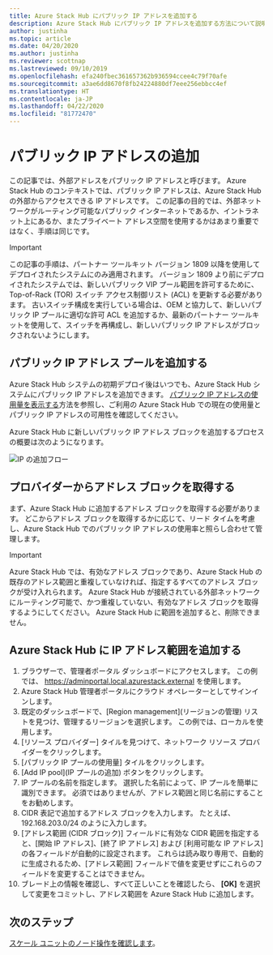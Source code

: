```yaml
---
title: Azure Stack Hub にパブリック IP アドレスを追加する
description: Azure Stack Hub にパブリック IP アドレスを追加する方法について説明します。
author: justinha
ms.topic: article
ms.date: 04/20/2020
ms.author: justinha
ms.reviewer: scottnap
ms.lastreviewed: 09/10/2019
ms.openlocfilehash: efa240fbec361657362b936594ccee4c79f70afe
ms.sourcegitcommit: a3ae6dd8670f8fb24224880df7eee256ebbcc4ef
ms.translationtype: HT
ms.contentlocale: ja-JP
ms.lasthandoff: 04/22/2020
ms.locfileid: "81772470"
---
```

# <a name="add-public-ip-addresses"></a>パブリック IP アドレスの追加

この記事では、外部アドレスをパブリック IP アドレスと呼びます。 Azure Stack Hub のコンテキストでは、パブリック IP アドレスは、Azure Stack Hub の外部からアクセスできる IP アドレスです。 この記事の目的では、外部ネットワークがルーティング可能なパブリック インターネットであるか、イントラネット上にあるか、またプライベート アドレス空間を使用するかはあまり重要ではなく、手順は同じです。

> [!IMPORTANT]
> この記事の手順は、パートナー ツールキット バージョン 1809 以降を使用してデプロイされたシステムにのみ適用されます。 バージョン 1809 より前にデプロイされたシステムでは、新しいパブリック VIP プール範囲を許可するために、Top-of-Rack (TOR) スイッチ アクセス制御リスト (ACL) を更新する必要があります。 古いスイッチ構成を実行している場合は、OEM と協力して、新しいパブリック IP プールに適切な許可 ACL を追加するか、最新のパートナー ツールキットを使用して、スイッチを再構成し、新しいパブリック IP アドレスがブロックされないようにします。

## <a name="add-a-public-ip-address-pool"></a>パブリック IP アドレス プールを追加する
Azure Stack Hub システムの初期デプロイ後はいつでも、Azure Stack Hub システムにパブリック IP アドレスを追加できます。 [パブリック IP アドレスの使用量を表示する](azure-stack-viewing-public-ip-address-consumption.md)方法を参照し、ご利用の Azure Stack Hub での現在の使用量とパブリック IP アドレスの可用性を確認してください。

Azure Stack Hub に新しいパブリック IP アドレス ブロックを追加するプロセスの概要は次のようになります。

 ![IP の追加フロー](media/azure-stack-add-ips/flow.svg)

## <a name="obtain-the-address-block-from-your-provider"></a>プロバイダーからアドレス ブロックを取得する
まず、Azure Stack Hub に追加するアドレス ブロックを取得する必要があります。 どこからアドレス ブロックを取得するかに応じて、リード タイムを考慮し、Azure Stack Hub でのパブリック IP アドレスの使用率と照らし合わせて管理します。

> [!IMPORTANT]
> Azure Stack Hub では、有効なアドレス ブロックであり、Azure Stack Hub の既存のアドレス範囲と重複していなければ、指定するすべてのアドレス ブロックが受け入れられます。 Azure Stack Hub が接続されている外部ネットワークにルーティング可能で、かつ重複していない、有効なアドレス ブロックを取得するようにしてください。 Azure Stack Hub に範囲を追加すると、削除できません。

## <a name="add-the-ip-address-range-to-azure-stack-hub"></a>Azure Stack Hub に IP アドレス範囲を追加する

1. ブラウザーで、管理者ポータル ダッシュボードにアクセスします。 この例では、 https://adminportal.local.azurestack.external を使用します。
2. Azure Stack Hub 管理者ポータルにクラウド オペレーターとしてサインインします。
3. 既定のダッシュボードで、[Region management]\(リージョンの管理\) リストを見つけ、管理するリージョンを選択します。 この例では、ローカルを使用します。
4. [リソース プロバイダー] タイルを見つけて、ネットワーク リソース プロバイダーをクリックします。
5. [パブリック IP プールの使用量] タイルをクリックします。
6. [Add IP pool]\(IP プールの追加\) ボタンをクリックします。
7. IP プールの名前を指定します。 選択した名前によって、IP プールを簡単に識別できます。 必須ではありませんが、アドレス範囲と同じ名前にすることをお勧めします。
8. CIDR 表記で追加するアドレス ブロックを入力します。 たとえば、192.168.203.0/24 のように入力します。
9. [アドレス範囲 (CIDR ブロック)] フィールドに有効な CIDR 範囲を指定すると、[開始 IP アドレス]、[終了 IP アドレス] および [利用可能な IP アドレス] の各フィールドが自動的に設定されます。 これらは読み取り専用で、自動的に生成されるため、[アドレス範囲] フィールドで値を変更せずにこれらのフィールドを変更することはできません。
10. ブレード上の情報を確認し、すべて正しいことを確認したら、 **[OK]** を選択して変更をコミットし、アドレス範囲を Azure Stack Hub に追加します。


## <a name="next-steps"></a>次のステップ 
[スケール ユニットのノード操作を確認します](azure-stack-node-actions.md)。
